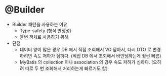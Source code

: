# @Builder

- Builder 패턴을 사용하는 이유
  - Type-safety (형식 안정성)
  - 불변 객체로 사용하기 위해
- 단점
  - 데이터 양이 많은 경우 DB 에서 직접 조회해서 VO 담아서, 다시 DTO 로 변경하려면 속도 저하가 심하다. (직접 DB 에서 조회해서 바인딩하는게 훨씬 빠름)
  - MyBatis 의 collection 이나 association 의 경우 속도 저하가 심하다. (오히려 따로 두 번 조회해서 처리하는게 빠르기도 함)
  
